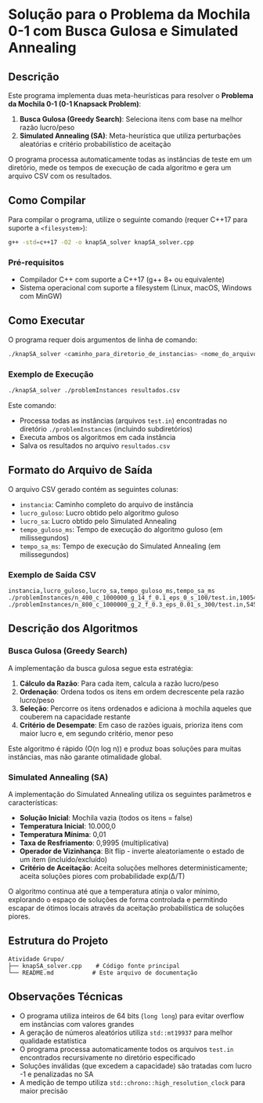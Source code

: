 # Solução para o Problema da Mochila 0-1 com Busca Gulosa e Simulated Annealing

## Descrição

Este programa implementa duas meta-heurísticas para resolver o **Problema da Mochila 0-1 (0-1 Knapsack Problem)**:

1. **Busca Gulosa (Greedy Search)**: Seleciona itens com base na melhor razão lucro/peso
2. **Simulated Annealing (SA)**: Meta-heurística que utiliza perturbações aleatórias e critério probabilístico de aceitação

O programa processa automaticamente todas as instâncias de teste em um diretório, mede os tempos de execução de cada algoritmo e gera um arquivo CSV com os resultados.

## Como Compilar

Para compilar o programa, utilize o seguinte comando (requer C++17 para suporte a `<filesystem>`):

```bash
g++ -std=c++17 -O2 -o knapSA_solver knapSA_solver.cpp
```

### Pré-requisitos

- Compilador C++ com suporte a C++17 (g++ 8+ ou equivalente)
- Sistema operacional com suporte a filesystem (Linux, macOS, Windows com MinGW)

## Como Executar

O programa requer dois argumentos de linha de comando:

```bash
./knapSA_solver <caminho_para_diretorio_de_instancias> <nome_do_arquivo_de_saida.csv>
```

### Exemplo de Execução

```bash
./knapSA_solver ./problemInstances resultados.csv
```

Este comando:

- Processa todas as instâncias (arquivos `test.in`) encontradas no diretório `./problemInstances` (incluindo subdiretórios)
- Executa ambos os algoritmos em cada instância
- Salva os resultados no arquivo `resultados.csv`

## Formato do Arquivo de Saída

O arquivo CSV gerado contém as seguintes colunas:

- `instancia`: Caminho completo do arquivo de instância
- `lucro_guloso`: Lucro obtido pelo algoritmo guloso
- `lucro_sa`: Lucro obtido pelo Simulated Annealing
- `tempo_guloso_ms`: Tempo de execução do algoritmo guloso (em milissegundos)
- `tempo_sa_ms`: Tempo de execução do Simulated Annealing (em milissegundos)

### Exemplo de Saída CSV

```csv
instancia,lucro_guloso,lucro_sa,tempo_guloso_ms,tempo_sa_ms
./problemInstances/n_400_c_1000000_g_14_f_0.1_eps_0_s_100/test.in,1005410,1008800,2,45
./problemInstances/n_800_c_1000000_g_2_f_0.3_eps_0.01_s_300/test.in,545077,547200,4,89
```

## Descrição dos Algoritmos

### Busca Gulosa (Greedy Search)

A implementação da busca gulosa segue esta estratégia:

1. **Cálculo da Razão**: Para cada item, calcula a razão lucro/peso
2. **Ordenação**: Ordena todos os itens em ordem decrescente pela razão lucro/peso
3. **Seleção**: Percorre os itens ordenados e adiciona à mochila aqueles que couberem na capacidade restante
4. **Critério de Desempate**: Em caso de razões iguais, prioriza itens com maior lucro e, em segundo critério, menor peso

Este algoritmo é rápido (O(n log n)) e produz boas soluções para muitas instâncias, mas não garante otimalidade global.

### Simulated Annealing (SA)

A implementação do Simulated Annealing utiliza os seguintes parâmetros e características:

- **Solução Inicial**: Mochila vazia (todos os itens = false)
- **Temperatura Inicial**: 10.000,0
- **Temperatura Mínima**: 0,01
- **Taxa de Resfriamento**: 0,9995 (multiplicativa)
- **Operador de Vizinhança**: Bit flip - inverte aleatoriamente o estado de um item (incluído/excluído)
- **Critério de Aceitação**: Aceita soluções melhores deterministicamente; aceita soluções piores com probabilidade exp(Δ/T)

O algoritmo continua até que a temperatura atinja o valor mínimo, explorando o espaço de soluções de forma controlada e permitindo escapar de ótimos locais através da aceitação probabilística de soluções piores.

## Estrutura do Projeto

```text
Atividade Grupo/
├── knapSA_solver.cpp    # Código fonte principal
└── README.md           # Este arquivo de documentação
```

## Observações Técnicas

- O programa utiliza inteiros de 64 bits (`long long`) para evitar overflow em instâncias com valores grandes
- A geração de números aleatórios utiliza `std::mt19937` para melhor qualidade estatística
- O programa processa automaticamente todos os arquivos `test.in` encontrados recursivamente no diretório especificado
- Soluções inválidas (que excedem a capacidade) são tratadas com lucro -1 e penalizadas no SA
- A medição de tempo utiliza `std::chrono::high_resolution_clock` para maior precisão
